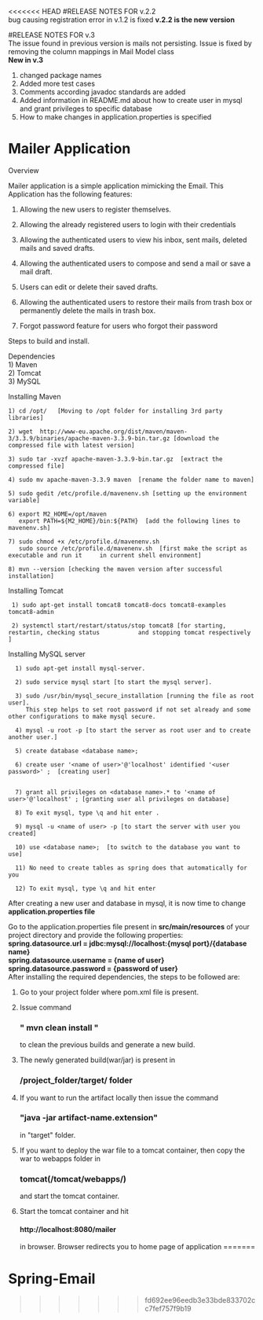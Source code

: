 <<<<<<< HEAD
#RELEASE NOTES FOR v.2.2<br>
bug causing registration error in v.1.2 is fixed <strong >v.2.2 is the new version</strong>

#RELEASE NOTES FOR v.3 <br>
The issue found in previous version is mails not persisting. Issue is fixed by removing the column mappings in Mail Model class<br>
<strong>New in v.3</strong><br>
1) changed package names<br>
2) Added more test cases<br>
3) Comments according javadoc standards are added<br>
4) Added information in README.md about how to create user in mysql and grant privileges to specific database<br>
5) How to make changes in application.properties is specified<br>
# Mailer Application

Overview

Mailer application is a simple application mimicking the Email.
This Application has the following features:
 1) Allowing the new users to register themselves.
 
 2) Allowing the already registered users to login with their credentials
 
 3) Allowing the authenticated users to view his inbox, sent mails, deleted mails and saved drafts.
 
 4) Allowing the authenticated users to compose and send a mail or save a mail draft.
 
 5) Users can edit or delete their saved drafts.
   
 6) Allowing the authenticated users to restore their mails from trash box or permanently delete the mails in trash box.
 
 7) Forgot password feature for users who forgot their password 
   
   
  Steps to build and install.
  
  Dependencies<br>
  	1) Maven<br>
  	2) Tomcat<br>
	3) MySQL<br>
  
  Installing Maven<br>
  
  	1) cd /opt/   [Moving to /opt folder for installing 3rd party libraries]
  	
  	2) wget  http://www-eu.apache.org/dist/maven/maven-3/3.3.9/binaries/apache-maven-3.3.9-bin.tar.gz [download the compressed file with latest version]
  	
  	3) sudo tar -xvzf apache-maven-3.3.9-bin.tar.gz  [extract the compressed file]
  	
  	4) sudo mv apache-maven-3.3.9 maven  [rename the folder name to maven]
  	
  	5) sudo gedit /etc/profile.d/mavenenv.sh [setting up the environment variable]
  	
  	6) export M2_HOME=/opt/maven
       export PATH=${M2_HOME}/bin:${PATH}  [add the following lines to mavenenv.sh]
       
 	7) sudo chmod +x /etc/profile.d/mavenenv.sh 
	   sudo source /etc/profile.d/mavenenv.sh  [first make the script as executable and run it 	   in current shell environment]
	   
	8) mvn --version [checking the maven version after successful installation]
  	 
   Installing Tomcat<br>
   
     1) sudo apt-get install tomcat8 tomcat8-docs tomcat8-examples tomcat8-admin
     
     2) systemctl start/restart/status/stop tomcat8 [for starting, restartin, checking status   	    and stopping tomcat respectively ]
     
   Installing MySQL server
      
      1) sudo apt-get install mysql-server.  
      
      2) sudo service mysql start [to start the mysql server].
      
      3) sudo /usr/bin/mysql_secure_installation [running the file as root user].
         This step helps to set root password if not set already and some other configurations to make mysql secure.
      	 
      4) mysql -u root -p [to start the server as root user and to create another user.]
      
      5) create database <database name>;
      
      6) create user '<name of user>'@'localhost' identified '<user password>' ;  [creating user]
      
      
      7) grant all privileges on <database name>.* to '<name of user>'@'localhost' ; [granting user all privileges on database]
      
      8) To exit mysql, type \q and hit enter .
      
      9) mysql -u <name of user> -p [to start the server with user you created]
      
      10) use <database name>;  [to switch to the database you want to use]
       
      11) No need to create tables as spring does that automatically for you
      
      12) To exit mysql, type \q and hit enter
      
  	
After creating a new user and database in mysql, it is now time to change <strong>application.properties file</strong><br> 	

Go to the application.properties file present in <strong>src/main/resources</strong> of your project directory and provide the following properties:<br>
<strong>
spring.datasource.url = jdbc:mysql://localhost:{mysql port}/{database name} <br>
spring.datasource.username = {name of user} <br>
spring.datasource.password = {password of user} <br>
</strong>
  After installing the required dependencies, the steps to be followed are: 	
  	
   1) Go to your project folder where pom.xml file is present.
   
   2) Issue command <h3>" mvn clean install "</h3> to clean the previous builds and generate a new 	  	  	  build.
   
   3) The newly generated build(war/jar) is present in <h3>/project_folder/target/ folder</h3>
   
   4) If you want to run the artifact locally then issue the command <h3>"java -jar 	 	 	 	 	  artifact-name.extension"</h3> in "target" folder.
   
   5) If you want to deploy the war file to a tomcat container, then copy the war to webapps  	 	  folder in <h3>tomcat(/tomcat/webapps/)</h3> and start the tomcat container.   
   
   6) Start the tomcat container and hit <h4>http://localhost:8080/mailer</h4> in browser. Browser redirects you to home page of application
=======
# Spring-Email
>>>>>>> fd692ee96eedb3e33bde833702cc7fef757f9b19
